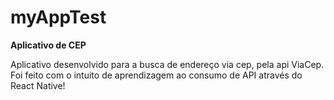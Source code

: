 # myAppTest
**Aplicativo de CEP**  

Aplicativo desenvolvido para a busca de endereço via cep, pela api ViaCep. Foi feito com o intuito de 
aprendizagem ao consumo de API através do React Native!
